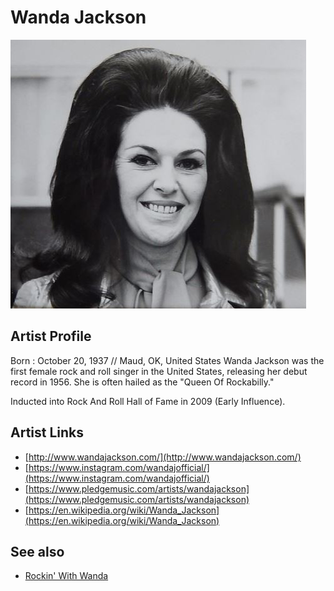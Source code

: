 # Wanda Jackson

![](../../assets/artists/Wanda_Jackson.png)

## Artist Profile

Born : October 20, 1937 // Maud, OK, United States
Wanda Jackson was the first female rock and roll singer in the United States, releasing her debut record in 1956. She is often hailed as the "Queen Of Rockabilly."

Inducted into Rock And Roll Hall of Fame in 2009 (Early Influence).

## Artist Links

- [http://www.wandajackson.com/](http://www.wandajackson.com/)
- [https://www.instagram.com/wandajofficial/](https://www.instagram.com/wandajofficial/)
- [https://www.pledgemusic.com/artists/wandajackson](https://www.pledgemusic.com/artists/wandajackson)
- [https://en.wikipedia.org/wiki/Wanda_Jackson](https://en.wikipedia.org/wiki/Wanda_Jackson)


## See also

- [Rockin' With Wanda](Rockin_With_Wanda.md)
